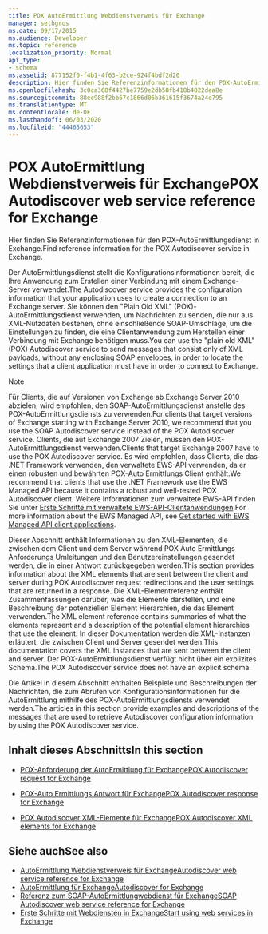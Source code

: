 ```yaml
---
title: POX AutoErmittlung Webdienstverweis für Exchange
manager: sethgros
ms.date: 09/17/2015
ms.audience: Developer
ms.topic: reference
localization_priority: Normal
api_type:
- schema
ms.assetid: 877152f0-f4b1-4f63-b2ce-924f4bdf2d20
description: Hier finden Sie Referenzinformationen für den POX-AutoErmittlungsdienst in Exchange.
ms.openlocfilehash: 3c0ca368f4427be7759e2db58fb418b4822dea8e
ms.sourcegitcommit: 88ec988f2bb67c1866d06b361615f3674a24e795
ms.translationtype: MT
ms.contentlocale: de-DE
ms.lasthandoff: 06/03/2020
ms.locfileid: "44465653"
---
```

# <a name="pox-autodiscover-web-service-reference-for-exchange"></a><span data-ttu-id="5ebac-103">POX AutoErmittlung Webdienstverweis für Exchange</span><span class="sxs-lookup"><span data-stu-id="5ebac-103">POX Autodiscover web service reference for Exchange</span></span>

<span data-ttu-id="5ebac-104">Hier finden Sie Referenzinformationen für den POX-AutoErmittlungsdienst in Exchange.</span><span class="sxs-lookup"><span data-stu-id="5ebac-104">Find reference information for the POX Autodiscover service in Exchange.</span></span>
  
<span data-ttu-id="5ebac-105">Der AutoErmittlungsdienst stellt die Konfigurationsinformationen bereit, die Ihre Anwendung zum Erstellen einer Verbindung mit einem Exchange-Server verwendet.</span><span class="sxs-lookup"><span data-stu-id="5ebac-105">The Autodiscover service provides the configuration information that your application uses to create a connection to an Exchange server.</span></span> <span data-ttu-id="5ebac-106">Sie können den "Plain Old XML" (POX)-AutoErmittlungsdienst verwenden, um Nachrichten zu senden, die nur aus XML-Nutzdaten bestehen, ohne einschließende SOAP-Umschläge, um die Einstellungen zu finden, die eine Clientanwendung zum Herstellen einer Verbindung mit Exchange benötigen muss.</span><span class="sxs-lookup"><span data-stu-id="5ebac-106">You can use the "plain old XML" (POX) Autodiscover service to send messages that consist only of XML payloads, without any enclosing SOAP envelopes, in order to locate the settings that a client application must have in order to connect to Exchange.</span></span>
  
> [!NOTE]
> <span data-ttu-id="5ebac-107">Für Clients, die auf Versionen von Exchange ab Exchange Server 2010 abzielen, wird empfohlen, den SOAP-AutoErmittlungsdienst anstelle des POX-AutoErmittlungsdiensts zu verwenden.</span><span class="sxs-lookup"><span data-stu-id="5ebac-107">For clients that target versions of Exchange starting with Exchange Server 2010, we recommend that you use the SOAP Autodiscover service instead of the POX Autodiscover service.</span></span> <span data-ttu-id="5ebac-108">Clients, die auf Exchange 2007 Zielen, müssen den POX-AutoErmittlungsdienst verwenden.</span><span class="sxs-lookup"><span data-stu-id="5ebac-108">Clients that target Exchange 2007 have to use the POX Autodiscover service.</span></span> <span data-ttu-id="5ebac-109">Es wird empfohlen, dass Clients, die das .NET Framework verwenden, den verwaltete EWS-API verwenden, da er einen robusten und bewährten POX-Auto Ermittlungs Client enthält.</span><span class="sxs-lookup"><span data-stu-id="5ebac-109">We recommend that clients that use the .NET Framework use the EWS Managed API because it contains a robust and well-tested POX Autodiscover client.</span></span> <span data-ttu-id="5ebac-110">Weitere Informationen zum verwaltete EWS-API finden Sie unter [Erste Schritte mit verwaltete EWS-API-Clientanwendungen](https://msdn.microsoft.com/library/c2267733-6f4f-49e5-9614-1e4a24c3af1a%28Office.15%29.aspx).</span><span class="sxs-lookup"><span data-stu-id="5ebac-110">For more information about the EWS Managed API, see [Get started with EWS Managed API client applications](https://msdn.microsoft.com/library/c2267733-6f4f-49e5-9614-1e4a24c3af1a%28Office.15%29.aspx).</span></span> 
  
<span data-ttu-id="5ebac-111">Dieser Abschnitt enthält Informationen zu den XML-Elementen, die zwischen dem Client und dem Server während POX Auto Ermittlungs Anforderungs Umleitungen und den Benutzereinstellungen gesendet werden, die in einer Antwort zurückgegeben werden.</span><span class="sxs-lookup"><span data-stu-id="5ebac-111">This section provides information about the XML elements that are sent between the client and server during POX Autodiscover request redirections and the user settings that are returned in a response.</span></span> <span data-ttu-id="5ebac-112">Die XML-Elementreferenz enthält Zusammenfassungen darüber, was die Elemente darstellen, und eine Beschreibung der potenziellen Element Hierarchien, die das Element verwenden.</span><span class="sxs-lookup"><span data-stu-id="5ebac-112">The XML element reference contains summaries of what the elements represent and a description of the potential element hierarchies that use the element.</span></span> <span data-ttu-id="5ebac-113">In dieser Dokumentation werden die XML-Instanzen erläutert, die zwischen Client und Server gesendet werden.</span><span class="sxs-lookup"><span data-stu-id="5ebac-113">This documentation covers the XML instances that are sent between the client and server.</span></span> <span data-ttu-id="5ebac-114">Der POX-AutoErmittlungsdienst verfügt nicht über ein explizites Schema.</span><span class="sxs-lookup"><span data-stu-id="5ebac-114">The POX Autodiscover service does not have an explicit schema.</span></span>
  
<span data-ttu-id="5ebac-115">Die Artikel in diesem Abschnitt enthalten Beispiele und Beschreibungen der Nachrichten, die zum Abrufen von Konfigurationsinformationen für die AutoErmittlung mithilfe des POX-AutoErmittlungsdiensts verwendet werden.</span><span class="sxs-lookup"><span data-stu-id="5ebac-115">The articles in this section provide examples and descriptions of the messages that are used to retrieve Autodiscover configuration information by using the POX Autodiscover service.</span></span> 
  
## <a name="in-this-section"></a><span data-ttu-id="5ebac-116">Inhalt dieses Abschnitts</span><span class="sxs-lookup"><span data-stu-id="5ebac-116">In this section</span></span>
<span data-ttu-id="5ebac-117"><a name="bk_InThisSection"> </a></span><span class="sxs-lookup"><span data-stu-id="5ebac-117"><a name="bk_InThisSection"> </a></span></span>

- [<span data-ttu-id="5ebac-118">POX-Anforderung der AutoErmittlung für Exchange</span><span class="sxs-lookup"><span data-stu-id="5ebac-118">POX Autodiscover request for Exchange</span></span>](pox-autodiscover-request-for-exchange.md)
    
- [<span data-ttu-id="5ebac-119">POX-Auto Ermittlungs Antwort für Exchange</span><span class="sxs-lookup"><span data-stu-id="5ebac-119">POX Autodiscover response for Exchange</span></span>](pox-autodiscover-response-for-exchange.md)
    
- [<span data-ttu-id="5ebac-120">POX Autodiscover XML-Elemente für Exchange</span><span class="sxs-lookup"><span data-stu-id="5ebac-120">POX Autodiscover XML elements for Exchange</span></span>](pox-autodiscover-xml-elements-for-exchange.md)
    
## <a name="see-also"></a><span data-ttu-id="5ebac-121">Siehe auch</span><span class="sxs-lookup"><span data-stu-id="5ebac-121">See also</span></span>

- [<span data-ttu-id="5ebac-122">AutoErmittlung Webdienstverweis für Exchange</span><span class="sxs-lookup"><span data-stu-id="5ebac-122">Autodiscover web service reference for Exchange</span></span>](autodiscover-web-service-reference-for-exchange.md)
- [<span data-ttu-id="5ebac-123">AutoErmittlung für Exchange</span><span class="sxs-lookup"><span data-stu-id="5ebac-123">Autodiscover for Exchange</span></span>](../exchange-web-services/autodiscover-for-exchange.md)   
- [<span data-ttu-id="5ebac-124">Referenz zum SOAP-AutoErmittlungwebdienst für Exchange</span><span class="sxs-lookup"><span data-stu-id="5ebac-124">SOAP Autodiscover web service reference for Exchange</span></span>](soap-autodiscover-web-service-reference-for-exchange.md)
- [<span data-ttu-id="5ebac-125">Erste Schritte mit Webdiensten in Exchange</span><span class="sxs-lookup"><span data-stu-id="5ebac-125">Start using web services in Exchange</span></span>](../exchange-web-services/start-using-web-services-in-exchange.md)
    

